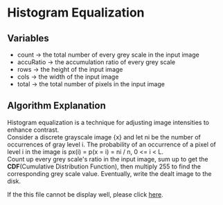 # Histogram Equalization
## Variables
* count -> the total number of every grey scale in the input image
* accuRatio -> the accumulation ratio of every grey scale
* rows -> the height of the input image
* cols -> the width of the input image
* total -> the total number of pixels in the input image

## Algorithm Explanation
Histogram equalization is a technique for adjusting image intensities to enhance contrast.<br>
Consider a discrete grayscale image {x} and let ni be the number of occurrences of gray level i. The probability of an occurrence of a pixel of level i in the image is px(i) = p(x = i) = ni / n, 0 <= i < L.<br>
Count up every grey scale's ratio in the input image, sum up to get the **CDF**(Cumulative Distribution Function), then multiply 255 to find the corresponding grey scale value.
Eventually, write the dealt image to the disk.

If the this file cannot be display well, please click [here](https://github.com/130B848/ComputerVision/blob/master/ass6/README.md).
